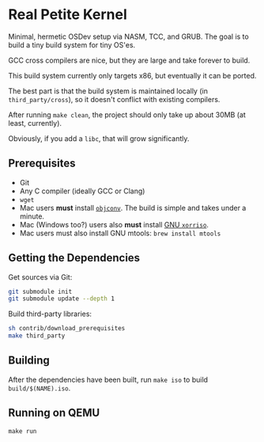 # Real Petite Kernel
Minimal, hermetic OSDev setup via NASM, TCC, and GRUB.
The goal is to build a tiny build system for tiny OS'es.

GCC cross compilers are nice, but they are large and take forever
to build.

This build system currently only targets x86, but eventually it can
be ported.

The best part is that the build system is maintained locally
(in `third_party/cross`), so it doesn't conflict with existing compilers.

After running `make clean`, the project should only take up about
30MB (at least, currently).

Obviously, if you add a `libc`, that will grow significantly.

## Prerequisites
* Git
* Any C compiler (ideally GCC or Clang)
* `wget`
* Mac users **must** install [`objconv`](http://www.agner.org/optimize/#objconv).
The build is simple and takes under a minute.
* Mac (Windows too?) users also **must** install [GNU `xorriso`](https://www.gnu.org/software/xorriso/).
* Mac users must also install GNU mtools: `brew install mtools`

## Getting the Dependencies
Get sources via Git:

```bash
git submodule init
git submodule update --depth 1
```

Build third-party libraries:

```bash
sh contrib/download_prerequisites
make third_party
```

## Building
After the dependencies have been built, run `make iso` to build
`build/$(NAME).iso`.

## Running on QEMU
`make run`
